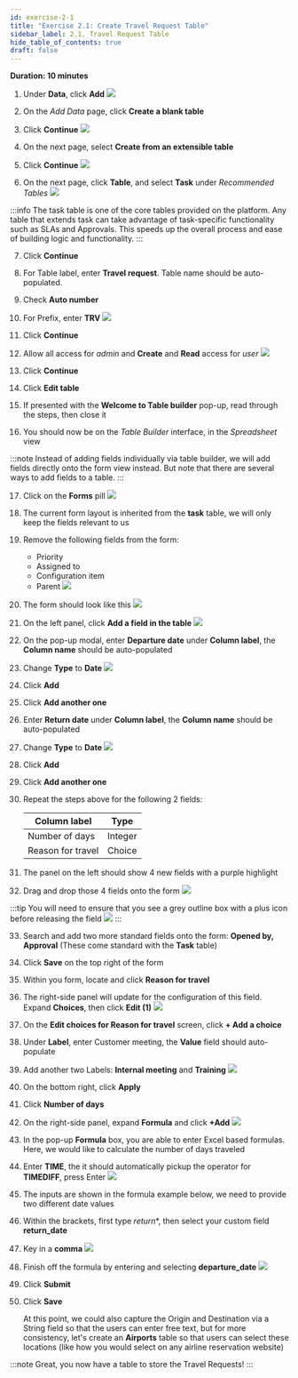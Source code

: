 ```yaml
---
id: exercise-2-1
title: "Exercise 2.1: Create Travel Request Table"
sidebar_label: 2.1. Travel Request Table
hide_table_of_contents: true
draft: false
---
```


**Duration: 10 minutes**

1. Under **Data**, click **Add**
![](images/addtable1.png)


2. On the *Add Data* page, click **Create a blank table**


3. Click **Continue**
![](images/existingtable.png)


4. On the next page, select **Create from an extensible table**


5. Click **Continue**
![](images/extensibletable.png)


6. On the next page, click **Table**, and select **Task** under *Recommended Tables*
![](images/selecttask.png)

:::info
The task table is one of the core tables provided on the platform. Any table that extends task can take advantage of task-specific functionality such as SLAs and Approvals. This speeds up the overall process and ease of building logic and functionality.
:::

7. Click **Continue**


8. For Table label, enter **Travel request**. Table name should be auto-populated.


9. Check **Auto number**


10. For Prefix, enter **TRV**
![](images/tabledetails.png)


11. Click **Continue**


12. Allow all access for *admin* and **Create** and **Read** access for *user*
![](images/tabacl.png)


13. Click **Continue**


14. Click **Edit table**


15. If presented with the **Welcome to Table builder** pop-up, read through the steps, then close it


16. You should now be on the *Table Builder* interface, in the *Spreadsheet* view

:::note
Instead of adding fields individually via table builder, we will add fields directly onto the form view instead. But note that there are several ways to add fields to a table.
:::

17. Click on the **Forms** pill
![](images/clickforms.png)


18. The current form layout is inherited from the **task** table, we will only keep the fields relevant to us


19. Remove the following fields from the form:
    - Priority
    - Assigned to
    - Configuration item
    - Parent
![](images/removefield.png)


20. The form should look like this
![](images/formstate1.png)


21. On the left panel, click **Add a field in the table**
![](images/addifled.png)


22. On the pop-up modal, enter **Departure date** under **Column label**, the **Column name** should be auto-populated


23. Change **Type** to **Date**
![](images/addfieldcon.png)


24. Click **Add**


25. Click **Add another one**


26. Enter **Return date** under **Column label**, the **Column name** should be auto-populated


27. Change **Type** to **Date**
![](images/returndate.png)


28. Click **Add**


29. Click **Add another one**


30. Repeat the steps above for the following 2 fields:

    |Column label | Type
    |-------------- | --------------
    |Number of days | Integer
    |Reason for travel | Choice


31. The panel on the left should show 4 new fields with a purple highlight


32. Drag and drop those 4 fields onto the form
![](images/dragdrop.png)


:::tip
You will need to ensure that you see a grey outline box with a plus icon before releasing the field
![](images/dragdrophelp.png)
:::

33. Search and add two more standard fields onto the form: **Opened by, Approval** (These come standard with the **Task** table)


34. Click **Save** on the top right of the form


35. Within you form, locate and click **Reason for travel**


36. The right-side panel will update for the configuration of this field. Expand **Choices**, then click **Edit (1)**
![](images/openchoices.png)


37. On the **Edit choices for Reason for travel** screen, click **+ Add a choice**


38. Under **Label**, enter Customer meeting, the **Value** field should auto-populate


39. Add another two Labels: **Internal meeting** and **Training**
![](images/addchoices.png)


40. On the bottom right, click **Apply**


41. Click **Number of days**


42. On the right-side panel, expand **Formula** and click **+Add**
![](images/addformula.png)


43. In the pop-up **Formula** box, you are able to enter Excel based formulas. Here, we would like to calculate the number of days traveled


44. Enter **TIME**, the it should automatically pickup the operator for **TIMEDIFF**, press Enter
![](images/timediff.png)


45. The inputs are shown in the formula example below, we need to provide two different date values


46. Within the brackets, first type *return**, then select your custom field **return_date**


47. Key in a **comma**
![](images/returndate1.png)


48. Finish off the formula by entering and selecting **departure_date**
![](images/depdate.png)


49. Click **Submit**


50. Click **Save**

    At this point, we could also capture the Origin and Destination via a String field so that the users can enter free text, but for more consistency, let's create an **Airports** table so that users can select these locations (like how you would select on any airline reservation website)


:::note
Great, you now have a table to store the Travel Requests!
:::
